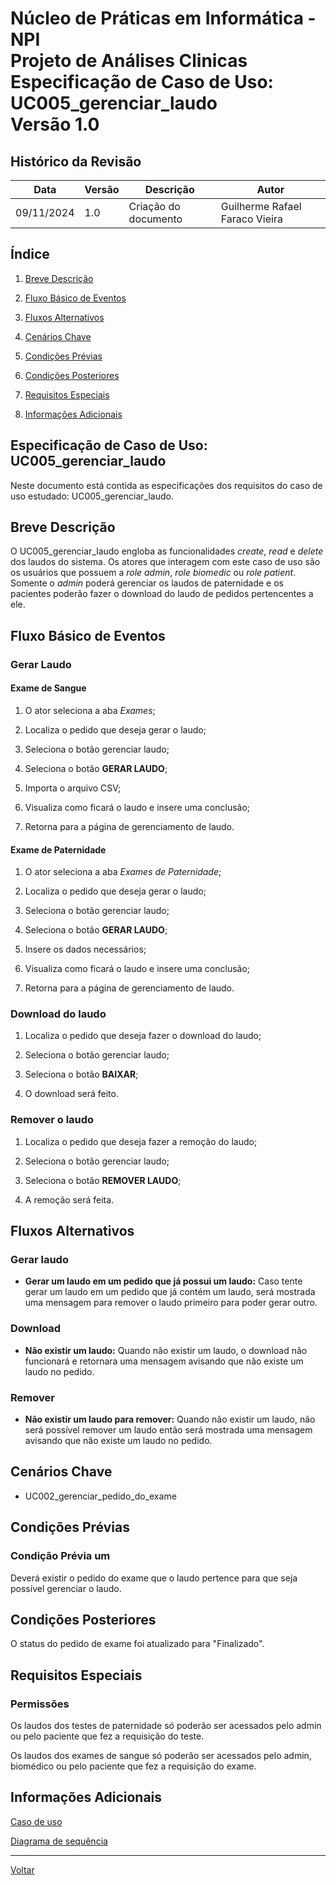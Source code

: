 # Núcleo de Práticas em Informática - NPI </br> Projeto de Análises Clinicas </br> Especificação de Caso de Uso: UC005_gerenciar_laudo </br> Versão 1.0

## Histórico da Revisão

| Data | Versão | Descrição | Autor |
| ---- | ------ | --------- | ----- |
| 09/11/2024 | 1.0 | Criação do documento | Guilherme Rafael Faraco Vieira |


## Índice

1. [Breve Descrição](#breve-descrição)

2. [Fluxo Básico de Eventos](#fluxo-básico-de-eventos)

3. [Fluxos Alternativos](#fluxos-alternativos)

4. [Cenários Chave](#cenários-chave)

5. [Condições Prévias](#condições-prévias)

6. [Condições Posteriores](#condições-posteriores)

7. [Requisitos Especiais](#requisitos-especiais)

8. [Informações Adicionais](#informações-adicionais)

## Especificação de Caso de Uso: UC005_gerenciar_laudo

Neste documento está contida as especificações dos requisitos do caso de uso estudado: UC005_gerenciar_laudo.

## Breve Descrição

O UC005_gerenciar_laudo engloba as funcionalidades *create*, *read* e *delete* dos laudos do sistema. Os atores que interagem com este caso de uso são os usuários que possuem a *role admin*, *role biomedic* ou *role patient*.
Somente o *admin* poderá gerenciar os laudos de paternidade e os pacientes poderão fazer o download do laudo de pedidos pertencentes a ele.

## Fluxo Básico de Eventos

### Gerar Laudo

#### Exame de Sangue

1. O ator seleciona a aba *Exames*;

2. Localiza o pedido que deseja gerar o laudo;

3. Seleciona o botão gerenciar laudo;

4. Seleciona o botão **GERAR LAUDO**;

5. Importa o arquivo CSV;

6. Visualiza como ficará o laudo e insere uma conclusão;

7. Retorna para a página de gerenciamento de laudo.

#### Exame de Paternidade

1. O ator seleciona a aba *Exames de Paternidade*;

2. Localiza o pedido que deseja gerar o laudo;

3. Seleciona o botão gerenciar laudo;

4. Seleciona o botão **GERAR LAUDO**;

5. Insere os dados necessários;

6. Visualiza como ficará o laudo e insere uma conclusão;

7. Retorna para a página de gerenciamento de laudo.

### Download do laudo

1. Localiza o pedido que deseja fazer o download do laudo;

2. Seleciona o botão gerenciar laudo;

3. Seleciona o botão **BAIXAR**;

4. O download será feito.

### Remover o laudo

1. Localiza o pedido que deseja fazer a remoção do laudo;

2. Seleciona o botão gerenciar laudo;

3. Seleciona o botão **REMOVER LAUDO**;

4. A remoção será feita.

## Fluxos Alternativos

### Gerar laudo

- **Gerar um laudo em um pedido que já possui um laudo:** Caso tente gerar um laudo em um pedido que já contém um laudo, será mostrada uma mensagem para remover o laudo primeiro para poder gerar outro.

### Download

- **Não existir um laudo:** Quando não existir um laudo, o download não funcionará e retornara uma mensagem avisando que não existe um laudo no pedido.

### Remover

- **Não existir um laudo para remover:** Quando não existir um laudo, não será possível remover um laudo então será mostrada uma mensagem avisando que não existe um laudo no pedido.

## Cenários Chave

- UC002_gerenciar_pedido_do_exame


## Condições Prévias

### Condição Prévia um

Deverá existir o pedido do exame que o laudo pertence para que seja possível gerenciar o laudo.

## Condições Posteriores

O status do pedido de exame foi atualizado para "Finalizado".

## Requisitos Especiais

### Permissões

Os laudos dos testes de paternidade só poderão ser acessados pelo admin ou pelo paciente que fez a requisição do teste.

Os laudos dos exames de sangue só poderão ser acessados pelo admin, biomédico ou pelo paciente que fez a requisição do exame.

## Informações Adicionais

[Caso de uso](../caso_de_uso.md)

[Diagrama de sequência](../diagramas_de_sequencia/UC005_gerenciar_laudo.md)

---

[Voltar](README.md)
